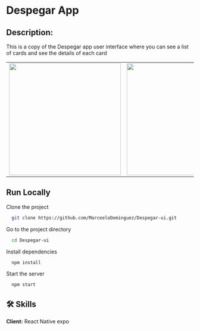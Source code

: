 # Despegar App 

## Description:
This is a copy of the Despegar app user interface where you can see a list of cards and see the details of each card

<table>
<tr>
  <td><img src="https://user-images.githubusercontent.com/70117105/151249483-621d0583-3a78-4fa7-8edc-b5d22fc0d33a.gif" width="300"></td>
  <td><img src="https://user-images.githubusercontent.com/70117105/151249609-15700da6-56f9-455d-a9ae-499379cf0e89.gif" width="300"></td>
</tr>
</table>

## Run Locally

Clone the project

```bash
  git clone https://github.com/MarceeloDominguez/Despegar-ui.git
```

Go to the project directory

```bash
  cd Despegar-ui
```

Install dependencies

```bash
  npm install
```

Start the server

```bash
  npm start
```


## 🛠 Skills
**Client:** React Native expo


